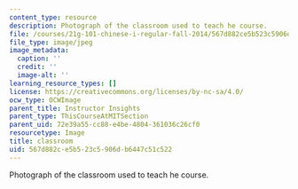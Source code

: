 ```yaml
---
content_type: resource
description: Photograph of the classroom used to teach he course.
file: /courses/21g-101-chinese-i-regular-fall-2014/567d882ce5b523c5906db6447c51c522_1-2732.jpg
file_type: image/jpeg
image_metadata:
  caption: ''
  credit: ''
  image-alt: ''
learning_resource_types: []
license: https://creativecommons.org/licenses/by-nc-sa/4.0/
ocw_type: OCWImage
parent_title: Instructor Insights
parent_type: ThisCourseAtMITSection
parent_uid: 72e39a55-cc88-e4be-4804-361036c26cf0
resourcetype: Image
title: classroom
uid: 567d882c-e5b5-23c5-906d-b6447c51c522
---
```

Photograph of the classroom used to teach he course.